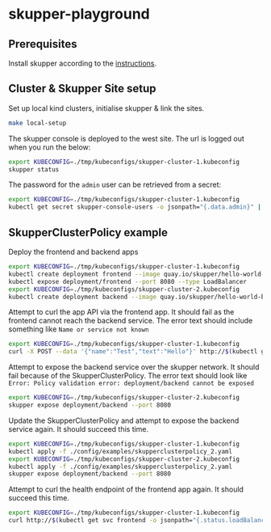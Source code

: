 # skupper-playground

## Prerequisites

Install skupper according to the [instructions](https://skupper.io/install/index.html).

## Cluster & Skupper Site setup

Set up local kind clusters, initialise skupper & link the sites.

```bash
make local-setup
```

The skupper console is deployed to the west site.
The url is logged out when you run the below:

```bash
export KUBECONFIG=./tmp/kubeconfigs/skupper-cluster-1.kubeconfig
skupper status
```

The password for the `admin` user can be retrieved from a secret:

```bash
export KUBECONFIG=./tmp/kubeconfigs/skupper-cluster-1.kubeconfig
kubectl get secret skupper-console-users -o jsonpath="{.data.admin}" | base64 --decode
```

## SkupperClusterPolicy example

Deploy the frontend and backend apps

```bash
export KUBECONFIG=./tmp/kubeconfigs/skupper-cluster-1.kubeconfig
kubectl create deployment frontend --image quay.io/skupper/hello-world-frontend
kubectl expose deployment/frontend --port 8080 --type LoadBalancer
export KUBECONFIG=./tmp/kubeconfigs/skupper-cluster-2.kubeconfig
kubectl create deployment backend --image quay.io/skupper/hello-world-backend --replicas 3
```

Attempt to curl the app API via the frontend app.
It should fail as the frontend cannot reach the backend service.
The error text should include something like `Name or service not known`

```bash
export KUBECONFIG=./tmp/kubeconfigs/skupper-cluster-1.kubeconfig
curl -X POST --data '{"name":"Test","text":"Hello"}' http://$(kubectl get svc frontend -o jsonpath="{.status.loadBalancer.ingress[0].ip}"):8080/api/hello
```

Attempt to expose the backend service over the skupper network.
It should fail because of the SkupperClusterPolicy.
The error text should look like `Error: Policy validation error: deployment/backend cannot be exposed`

```bash
export KUBECONFIG=./tmp/kubeconfigs/skupper-cluster-2.kubeconfig
skupper expose deployment/backend --port 8080
```

Update the SkupperClusterPolicy and attempt to expose the backend service again.
It should succeed this time.

```bash
export KUBECONFIG=./tmp/kubeconfigs/skupper-cluster-1.kubeconfig
kubectl apply -f ./config/examples/skupperclusterpolicy_2.yaml
export KUBECONFIG=./tmp/kubeconfigs/skupper-cluster-2.kubeconfig
kubectl apply -f ./config/examples/skupperclusterpolicy_2.yaml
skupper expose deployment/backend --port 8080
```

Attempt to curl the health endpoint of the frontend app again.
It should succeed this time.

```bash
export KUBECONFIG=./tmp/kubeconfigs/skupper-cluster-1.kubeconfig
curl http://$(kubectl get svc frontend -o jsonpath="{.status.loadBalancer.ingress[0].ip}"):8080/api/health
```

